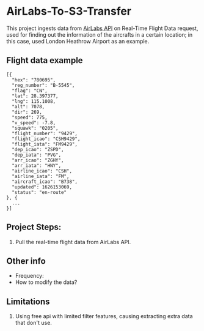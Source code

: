 # AirLabs-To-S3-Transfer

This project ingests data from [AirLabs API](https://airlabs.co/docs/flights) on Real-Time Flight Data request, used for finding out the information of the aircrafts in a certain location; in this case, used London Heathrow Airport as an example.

## Flight data example
```
[{
  "hex": "780695",
  "reg_number": "B-5545",
  "flag": "CN",
  "lat": 28.397377,
  "lng": 115.1008,
  "alt": 7078,
  "dir": 269,
  "speed": 775,
  "v_speed": -7.8,
  "squawk": "0205",
  "flight_number": "9429",
  "flight_icao": "CSH9429",
  "flight_iata": "FM9429",
  "dep_icao": "ZSPD",
  "dep_iata": "PVG",
  "arr_icao": "ZGHY",
  "arr_iata": "HNY",
  "airline_icao": "CSH",
  "airline_iata": "FM",
  "aircraft_icao": "B738",
  "updated": 1626153069,
  "status": "en-route"
}, {
  ...
}]

```

## Project Steps:

1. Pull the real-time flight data from AirLabs API.


## Other info

- Frequency:
- How to modify the data?

## Limitations

1. Using free api with limited filter features, causing extracting extra data that don't use.

